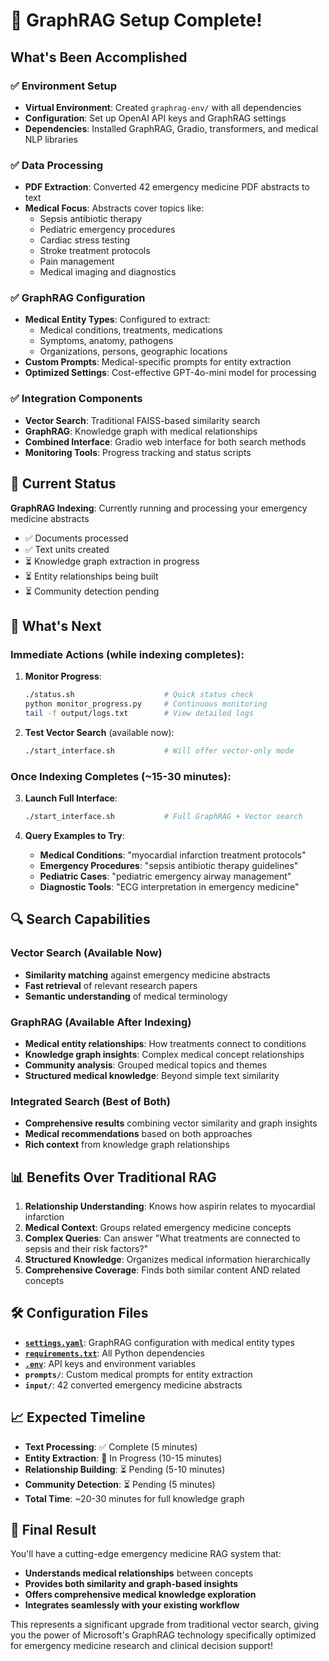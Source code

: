 # 🎉 GraphRAG Setup Complete!

## What's Been Accomplished

### ✅ Environment Setup
- **Virtual Environment**: Created `graphrag-env/` with all dependencies
- **Configuration**: Set up OpenAI API keys and GraphRAG settings  
- **Dependencies**: Installed GraphRAG, Gradio, transformers, and medical NLP libraries

### ✅ Data Processing
- **PDF Extraction**: Converted 42 emergency medicine PDF abstracts to text
- **Medical Focus**: Abstracts cover topics like:
  - Sepsis antibiotic therapy
  - Pediatric emergency procedures  
  - Cardiac stress testing
  - Stroke treatment protocols
  - Pain management
  - Medical imaging and diagnostics

### ✅ GraphRAG Configuration
- **Medical Entity Types**: Configured to extract:
  - Medical conditions, treatments, medications
  - Symptoms, anatomy, pathogens
  - Organizations, persons, geographic locations
- **Custom Prompts**: Medical-specific prompts for entity extraction
- **Optimized Settings**: Cost-effective GPT-4o-mini model for processing

### ✅ Integration Components
- **Vector Search**: Traditional FAISS-based similarity search
- **GraphRAG**: Knowledge graph with medical relationships
- **Combined Interface**: Gradio web interface for both search methods
- **Monitoring Tools**: Progress tracking and status scripts

## 🔄 Current Status

**GraphRAG Indexing**: Currently running and processing your emergency medicine abstracts
- ✅ Documents processed
- ✅ Text units created  
- ⏳ Knowledge graph extraction in progress
- ⏳ Entity relationships being built
- ⏳ Community detection pending

## 🚀 What's Next

### Immediate Actions (while indexing completes):

1. **Monitor Progress**:
   ```bash
   ./status.sh                    # Quick status check
   python monitor_progress.py     # Continuous monitoring
   tail -f output/logs.txt        # View detailed logs
   ```

2. **Test Vector Search** (available now):
   ```bash
   ./start_interface.sh           # Will offer vector-only mode
   ```

### Once Indexing Completes (~15-30 minutes):

3. **Launch Full Interface**:
   ```bash
   ./start_interface.sh           # Full GraphRAG + Vector search
   ```

4. **Query Examples to Try**:
   - **Medical Conditions**: "myocardial infarction treatment protocols"
   - **Emergency Procedures**: "sepsis antibiotic therapy guidelines" 
   - **Pediatric Cases**: "pediatric emergency airway management"
   - **Diagnostic Tools**: "ECG interpretation in emergency medicine"

## 🔍 Search Capabilities

### Vector Search (Available Now)
- **Similarity matching** against emergency medicine abstracts
- **Fast retrieval** of relevant research papers
- **Semantic understanding** of medical terminology

### GraphRAG (Available After Indexing)
- **Medical entity relationships**: How treatments connect to conditions
- **Knowledge graph insights**: Complex medical concept relationships  
- **Community analysis**: Grouped medical topics and themes
- **Structured medical knowledge**: Beyond simple text similarity

### Integrated Search (Best of Both)
- **Comprehensive results** combining vector similarity and graph insights
- **Medical recommendations** based on both approaches
- **Rich context** from knowledge graph relationships

## 📊 Benefits Over Traditional RAG

1. **Relationship Understanding**: Knows how aspirin relates to myocardial infarction
2. **Medical Context**: Groups related emergency medicine concepts
3. **Complex Queries**: Can answer "What treatments are connected to sepsis and their risk factors?"
4. **Structured Knowledge**: Organizes medical information hierarchically
5. **Comprehensive Coverage**: Finds both similar content AND related concepts

## 🛠️ Configuration Files

- **[`settings.yaml`](settings.yaml)**: GraphRAG configuration with medical entity types
- **[`requirements.txt`](requirements.txt)**: All Python dependencies
- **[`.env`](.env)**: API keys and environment variables
- **`prompts/`**: Custom medical prompts for entity extraction
- **`input/`**: 42 converted emergency medicine abstracts

## 📈 Expected Timeline

- **Text Processing**: ✅ Complete (5 minutes)
- **Entity Extraction**: 🔄 In Progress (10-15 minutes)  
- **Relationship Building**: ⏳ Pending (5-10 minutes)
- **Community Detection**: ⏳ Pending (5 minutes)
- **Total Time**: ~20-30 minutes for full knowledge graph

## 🎯 Final Result

You'll have a cutting-edge emergency medicine RAG system that:
- **Understands medical relationships** between concepts
- **Provides both similarity and graph-based insights**
- **Offers comprehensive medical knowledge exploration**
- **Integrates seamlessly with your existing workflow**

This represents a significant upgrade from traditional vector search, giving you the power of Microsoft's GraphRAG technology specifically optimized for emergency medicine research and clinical decision support!
